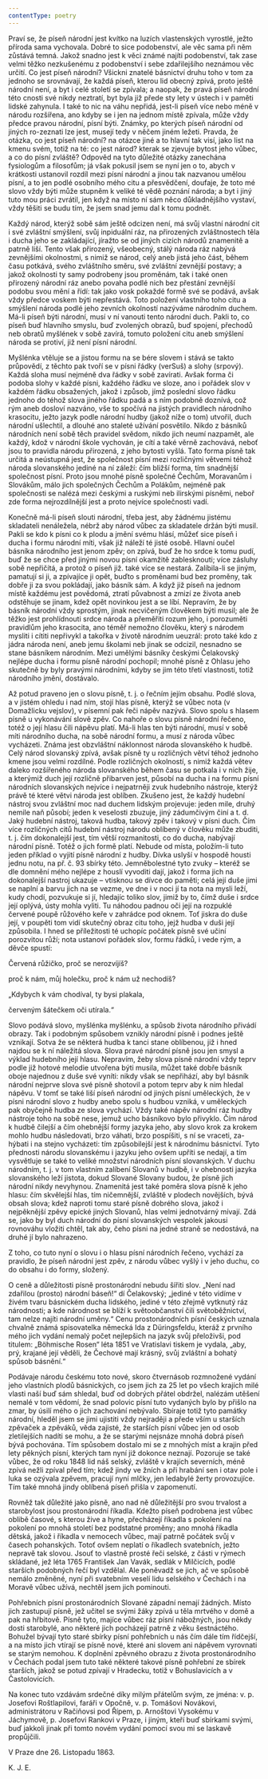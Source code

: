 ```yaml
---
contentType: poetry
---
```


<section>

Praví se, že píseň národní jest kvítko na luzích vlastenských vyrostlé, ježto příroda sama vychovala. Dobré to sice podobenství, ale věc sama při něm zůstává temná. Jakož snadno jest k věci známé najíti podobenství, tak zase velmi těžko nezkušenému z podobenství i sebe zdařilejšího neznámou věc určití. Co jest píseň národní? Všickni znatelé básnictví druhu toho v tom za jednoho se srovnávají, že každá píseň, kterou lid obecný zpívá, proto ještě národní není, a byt i celé století se zpívala; a naopak, že pravá píseň národní této cnosti své nikdy neztratí, byt byla již přede sty lety v ústech i v paměti lidské zahynula. I také to nic na váhu nepřidá, jest-li píseň více nebo méně v národu rozšířena, ano kdyby se i jen na jednom místě zpívala, může vždy předce pravou národní, písní býti. Známky, po kterých píseň národní od jiných ro-zeznati lze jest, musejí tedy v něčem jiném ležeti. Pravda, že otázka, co jest píseň národní? na otázce jiné a to hlavní tak visí, jako list na kmenu svém, totiž na té: co jest národ? kterak se zjevuje bytost jeho vůbec, a co do písní zvláště? Odpověd na tyto důležité otázky zanechána fysiologům a filosofům; já však pokusil jsem se nyní jen o to, abych v krátkosti ustanovil rozdíl mezi písní národní a jinou tak nazvanou umělou písní, a to jen podlé osobního mého citu a přesvědčení, doufaje, že toto mé slovo vždy býti může stupněm k veliké té vědě poznání národa; a byt i jiný tuto mou práci zvrátil, jen když na místo ní sám něco důkladnějšího vystaví, vždy těšiti se budu tím, že jsem snad jemu dal k tomu podnět.

Každý národ, kterýž sobě sám ještě odcizen není, má svůj vlastní národní cit i své zvláštní smýšlení, svůj inpiduální ráz, na přirozených zvláštnostech těla i ducha jeho se zakládající, jíražto se od jiných cizích národů znamenitě a patrně liší. Tento však přirozený, všeobecný, stálý národa ráz nabývá zevnějšími okolnostmi, s nimiž se národ, celý aneb jistá jeho část, během času potkává, svého zvláštního směru, své zvláštní zevnější postavy; a jakož okolnosti ty samy podrobeny jsou proměnám, tak i také onen přirozený národní ráz anebo povaha podlé nich bez přestání zevnější podobu svou mění a řídí: tak jako vosk pokaždé formě své se podává, avšak vždy předce voskem býti nepřestává. Toto položení vlastního toho citu a smýšlení národa podlé jeho zevních okolností nazýváme národním duchem. Má-li píseň býti národní, musí v ní vanouti tento národní duch. Pakli to, co píseň buď hlavního smyslu, buď zvolených obrazů, buď spojení, přechodů neb obratů myšlének v sobě zavírá, tomuto položení citu aneb smýšlení národa se protiví, již není písní národní.

Myšlénka vtěluje se a jistou formu na se bére slovem i stává se takto průpovědí, z těchto pak tvoří se v písni řádky (verSuš) a slohy (srpový). Každá sloha musí nejméně dva řádky v sobě zavírati. Avšak forma či podoba slohy v každé písni, každého řádku ve sloze, ano i pořádek slov v každém řádku obsažených, jakož i způsob, jímž poslední slovo řádku jednoho do téhož slova jiného řádku padá a s ním podobně doznívá, což rým aneb dosloví nazváno, vše to spočívá na jistých pravidlech národního krasocitu, ježto jazyk podle národní hudby (jakož níže o tom) utvořil, duch národní ušlechtil, a dlouhé ano staleté užívání posvětilo. Nikdo z básníků národních není sobě těch pravidel svědom, nikdo jich neumí nazpamět, ale každý, kdož v národní škole vychován, je cítí a také věrně zachovává, neboť jsou to pravidla národu přirozená, z jeho bytosti vyšlá. Tato forma písně tak určitá a neústupná jest, že společnost písní mezi rozličnými větvemi téhož národa slovanského jediné na ní záleží: čím bližší forma, tím snadnější společnost písní. Proto jsou mnohé písně společné Čechům, Moravanům i Slovákům, málo jich společných Čechům a Polákům, nejméně pak společnosti se nalézá mezi českými a ruskými neb ilirskými písněmi, neboř zde forma nejrozdílnější jest a proto nejvíce společnosti vadí.

Konečně má-li píseň slouti národní, třeba jest, aby žádnému jistému skladateli nenáležela, nébrž aby národ vůbec za skladatele držán býti musil. Pakli se kdo k písni co k plodu a jmění svému hlásí, můžeť sice píseň i ducha i formu národní míti, však již náleží té jisté osobě. Hlavní oučel básníka národního jest jenom zpěv; on zpívá, buď že ho srdce k tomu pudí, buď že se chce před jinými novou písní okamžitě zablesknouti; více zásluhy sobě nepřičítá, a protož o píseň již. také více se nestará. Zalíbila-li se jiným, pamatují si ji, a zpívajíce ji opět, buďto s proměnami bud bez proměny, tak dobře ji za svou pokládají, jako básník sám. A když již píseň na jednom místě každému jest povědomá, ztratí půvabnost a zmizí ze života aneb odstěhuje se jinam, kdež opět novinkou jest a se líbí. Nepravím, že by básník národní vždy sprostým, jinak necvičeným člověkem býti musil; ale že těžko jest prohlídnouti srdce národa a přeměřiti rozum jeho, i porozuměti pravidlům jeho krasocita, ano téměř nemožno člověku, který s národem mysliti i cítiti nepřivykl a takořka v životě národním ueuzrál: proto také kdo z jádra národa není, aneb jemu školami neb jinak se odcizil, nesnadno se stane básníkem národním. Mezi umělými básníky českými Čelakovský nejlépe ducha i formu písně národní pochopil; mnohé písně z Ohlasu jeho skutečně by byly pravými národními, kdyby se jim této třetí vlastnosti, totiž národního jmění, dostávalo.

Až potud praveno jen o slovu písně, t. j. o řečním jejím obsahu. Podlé slova, a v jistém ohledu i nad ním, stojí hlas písně, kterýž se vůbec nota (v Domažlicku vejslov), v písemní pak řeči nápěv nazývá. Slovo spolu s hlasem písně u vykonávání slově zpěv. Co nahoře o slovu písně národní řečeno, totéž o její hlasu čili nápěvu platí. Má-li hlas ten býti národní, musí v sobě míti národního ducha, na sobě národní formu, a musí z národa vůbec vycházeti. Známa jest obzvláštní náklonnost národa slovanského k hudbě. Celý národ slovanský zpívá, avšak písně ty u rozličných větví téhož jednoho kmene jsou velmi rozdílné. Podle rozličných okolností, s nimiž každá větev daleko rozšířeného národa slovanského během času se potkala i v nich žije, a kterýmiž duch její rozličně přibarven jest, působí na ducha i na formu písní národních slovanských nejvíce i nejpatrněji zvuk hudebního nástroje, kterýž právě té které větvi národa jest oblíben. Zkušeno jest, že každý hudební nástroj svou zvláštní moc nad duchem lidským projevuje: jeden mile, druhý nemile naň působí; jeden k veselosti zbuzuje, jiný zádumčivým činí a t. d. Jaký hudební nástroj, taková hudba, takový zpěv i takový v písni duch. Čím více rozličných citů hudební nástroj národu oblíbený v člověku může zbuditi, t. j. čím dokonalejší jest, tím větší rozmanitosti, co do ducha, nabývají národní písně. Totéž o jich formě platí. Nebude od místa, položím-li tuto jeden příklad o vyjití písně národní z hudby. Dívka uslyší v hospodě housti jednu notu, na př. č. 93 sbírky této. Jemněbolestné tyto zvuky – kteréž se dle domnění mého nejlépe z houslí vyvoditi dají, jakož i forma jich na dokonalejší nastroj ukazuje – vtisknou se dívce do paměti; celá její duše jimi se naplní a barvu jich na se vezme, ve dne i v noci jí ta nota na mysli leží, kudy chodí, pozvukuje si jí, hledajíc toliko slov, jimiž by to, čímž duše i srdce její oplývá, ústy mohla vyliti. Tu náhodou padnou oči její na rozpuklé červené poupě růžového keře v zahrádce pod oknem. Toť jiskra do duše její, v poupěti tom vidí skutečný obraz citu toho, jejž hudba v duši její způsobila. I hned se příležitosti té uchopíc počátek písně své učiní porozvitou růží; nota ustanoví pořádek slov, formu řádků, i vede rým, a děvče spustí:

Červená růžičko, proč se nerozvíjíš?

proč k nám, můj holečku, proč k nám už nechodíš?

„Kdybych k vám chodíval, ty bysi plakala,

červeným šátečkem oči utírala.“

Slovo podává slovo, myšlénka myšlénku, a spůsob života národního přivádí obrazy. Tak i podobným spůsobem vznikly národní písně i podnes ještě vznikají. Sotva že se některá hudba k tanci stane oblíbenou, již i hned najdou se k ní náležitá slova. Slova pravé národní písně jsou jen smysl a výklad hudebního její hlasu. Nepravím, žeby slova písně národní vždy teprv podle již hotové melodie utvořena býti musila, můžet také dobře básník oboje najednou z duše své vyníti: nikdy však se nepřihází, aby byl básník národní nejprve slova své písně shotovil a potom teprv aby k nim hledal nápěvu. V tomť se také liší píseň národní od jiných písní uměleckých, že v písni národní slovo z hudby anebo spolu s hudbou vzniká, v uměleckých pak obyčejně hudba ze slova vychází. Vždy také nápěv národní ráz hudby nástroje toho na sobě nese, jemuž ucho básníkovo bylo přivyklo. Čím národ k hudbě čilejší a čím ohebnější formy jazyka jeho, aby slovo krok za krokem mohlo hudbu následovati, brzo váhati, brzo pospíšiti, s ní se vraceti, za-hýbati i na stejno vycházeti: tím způsobilejší jest k národnímu básnictví. Tyto přednosti národu slovanskému i jazyku jeho ovšem upříti se nedají, a tím vysvětluje se také to veliké množství národních písní slovanských. V duchu národním, t. j. v tom vlastním zalíbení Slovanů v hudbě, i v ohebnosti jazyka slovanského leží jistota, dokud Slované Slovany budou, že písně jich národní nikdy nevyhynou. Znamenitá jest také poměra slova písně k jeho hlasu: čím skvělejší hlas, tím ničemnější, zvláště v plodech novějších, bývá obsah slova; kdež naproti tomu staré písně dobrého slova, jakož i nejpěknější zpěvy epické jiných Slovanů, hlas velmi jednotvárný mívají. Zdá se, jako by byl duch národní do písní slovanských vespolek jakousi rovnováhu vložiti chtěl, tak aby, čeho písni na jedné straně se nedostává, na druhé jí bylo nahrazeno.

Z toho, co tuto nyní o slovu i o hlasu písní národních řečeno, vychází za pravidlo, že píseň národní jest zpěv, z národu vůbec vyšlý i v jeho duchu, co do obsahu i do formy, složený.

O ceně a důležitosti písně prostonárodní nebudu šířiti slov. „Není nad zdařilou (prosto) národní báseň!“ dí Čelakovský; „jediné v této vidíme v živém tvaru básnickém ducha lidského, jediné v této zřejmě vytknutý ráz národnosti; a kde národnost se blíží k světoobčanství čili světoběžnictví, tam nelze najíti národní uměny.“ Cenu prostonárodních písní českých uznala chvalně známá spisovatelka německá Ida z Düringsfeldu, kteráž z prvního mého jich vydání nemalý počet nejlepšich na jazyk svůj přeloživši, pod titulem: „Böhmische Rosen“ léta 1851 ve Vratislavi tiskem je vydala, „aby, prý, krajané její věděli, že Čechové mají krásný, svůj zvláštní a bohatý spůsob básnění.“

Podávaje národu českému toto nové, skoro čtvernásob rozmnožené vydání jeho vlastních plodů básnických, co jsem jich za 25 let po všech krajích milé vlasti naší buď sám shledal, buď od dobrých přátel obdržel, nalézám utěšení nemalé v tom vědomí, že snad polovic písní tuto vydaných bylo by přišlo na zmar, by úsilí mého o jich zachování nebývalo. Sbíraje totiž tyto památky národní, hleděl jsem se jimi ujistiti vždy nejraději a přede vším u starších zpěvaček a zpěváků, věda zajisté, že starších písní vůbec jen od osob zletilejších nadíti se mohu, a že se starými nejsnáze mnohá dobrá píseň bývá pochována. Tím spůsobem dostalo mi se z mnohých míst a krajin před lety pěkných písní, kterých tam nyní již dokonce neznají. Pozoruje se také vůbec, že od roku 1848 lid náš selský, zvláště v krajích severních, méně zpívá nežli zpíval před tím; kdež jindy ve žních a při hrabání sen i otav pole i luka se ozývala zpěvem, pracují nyní mlčky, jen ledabylé žerty provozujíce. Tím také mnohá jindy oblíbená píseň přišla v zapomenutí.

Rovněž tak důležité jako písně, ano nad ně důležitější pro svou trvalost a starobylost jsou prostonárodní říkadla. Kdežto píseň podrobena jest vůbec oblibě časové, s kterou žive a hyne, přecházejí říkadla s pokolení na pokolení po mnohá století bez podstatné proměny; ano mnohá říkadla dětská, jakož i říkadla v nemocech vůbec, mají patrně počátek svůj v časech pohanských. Totoť ovšem neplatí o říkadlech svatebních, ježto nepravě tak slovou. Jsouť to vlastně prosté řeči selské, z části v rýmech skládané, jež léta 1765 František Jan Vavák, sedlák v Milčicích, podlé starších podobných řečí byl vzdělal. Ale poněvadž se jich, ač ve spůsobě nemálo změněné, nyní při svatebním veselí lidu selského v Čechách i na Moravě vůbec užívá, nechtěl jsem jich pominouti.

Pohřebních písní prostonárodních Slované západní nemají žádných. Místo jich zastupují písně, jež učitel se svými žáky zpívá u těla mrtvého v domě a pak na hřbitově. Písně tyto, majíce vůbec ráz písní nábožných, jsou někdy dosti starobylé, ano některé jich pocházejí patrně z věku šestnáctého. Bohužel bývají tyto staré sbírky písní pohřebních u nás čím dále tím řídčejší, a na místo jich vtírají se písně nové, které ani slovem ani nápěvem vyrovnati se starým nemohou. K doplnění zpěvného obrazu z života prostonárodního v Čechách podal jsem tuto také některé takové písně pohřební ze sbírek starších, jakož se potud zpívají v Hradecku, totiž v Bohuslavicích a v Častolovicích.

Na konec tuto vzdávám srdečné díky milým přátelům svým, ze jména: v. p. Josefovi Roštlapilovi, faráři v Opočně, v. p. Tomášovi Novákovi, administrátoru v Račiňovsi pod Řípem, p. Arnoštovi Vysokému v Jáchymově, p. Josefovi Rankovi v Praze, i jiným, kteří buď sbírkami svými, buď jakkoli jinak při tomto novém vydání pomocí svou mi se laskavě propůjčili.

V Praze dne 26. Listopadu 1863.

K. J. E.

</section>

